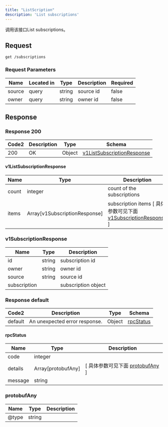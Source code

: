 ```yaml
---
title: "ListScription"
description: 'List subscriptions'
---
```

调用该接口List subscriptions。

## Request


```
get /subscriptions
```

###  Request Parameters

| Name | Located in | Type | Description |  Required |
| ---- | ---------- | ----------- | ----------- |  ---- |
| source | query | string | source id |  false |
| owner | query | string | owner id |  false |

## Response

### Response  200 
| Code2 | Description | Type | Schema |
| ---- | ----------- | ------ | ------ |
| 200 | OK | Object | [v1ListSubscriptionResponse](#v1ListSubscriptionResponse) |

#### v1ListSubscriptionResponse

| Name | Type | Description | 
| ---- | ---- | ----------- |     
| count | integer | count of the subscriptions |          
| items | Array[v1SubscriptionResponse] | subscription items [ 具体参数可见下面 [v1SubscriptionResponse](#v1SubscriptionResponse) ] |    

### v1SubscriptionResponse
| Name | Type | Description | 
| ---- | ---- | ----------- |     
| id | string | subscription id |      
| owner | string | owner id |      
| source | string | source id |      
| subscription |  | subscription object |   



### Response  default 
| Code2 | Description | Type | Schema |
| ---- | ----------- | ------ | ------ |
| default | An unexpected error response. | Object | [rpcStatus](#rpcStatus) |

#### rpcStatus

| Name | Type | Description | 
| ---- | ---- | ----------- |     
| code | integer |  |          
| details | Array[protobufAny] |  [ 具体参数可见下面 [protobufAny](#protobufAny) ] |       
| message | string |  |   

### protobufAny
| Name | Type | Description | 
| ---- | ---- | ----------- |     
| @type | string |  |   



